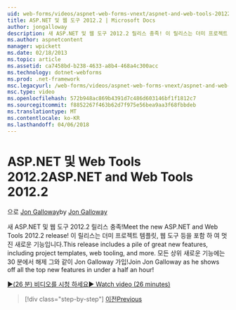 ```yaml
---
uid: web-forms/videos/aspnet-web-forms-vnext/aspnet-and-web-tools-20122
title: ASP.NET 및 웹 도구 2012.2 | Microsoft Docs
author: jongalloway
description: 새 ASP.NET 및 웹 도구 2012.2 릴리스 충족! 이 릴리스는 더미 프로젝트 템플릿, 웹 도구 등을 포함 하 여 멋진 새로운 기능입니다. Jo 중...
ms.author: aspnetcontent
manager: wpickett
ms.date: 02/18/2013
ms.topic: article
ms.assetid: ca7458bd-b238-4633-a8b4-468a4c300acc
ms.technology: dotnet-webforms
ms.prod: .net-framework
msc.legacyurl: /web-forms/videos/aspnet-web-forms-vnext/aspnet-and-web-tools-20122
msc.type: video
ms.openlocfilehash: 572b948ac869b4391d7c486d603146bf1f1812c7
ms.sourcegitcommit: f8852267f463b62d7f975e56bea9aa3f68fbbdeb
ms.translationtype: MT
ms.contentlocale: ko-KR
ms.lasthandoff: 04/06/2018
---
```

<a name="aspnet-and-web-tools-20122"></a><span data-ttu-id="9e904-105">ASP.NET 및 Web Tools 2012.2</span><span class="sxs-lookup"><span data-stu-id="9e904-105">ASP.NET and Web Tools 2012.2</span></span>
====================
<span data-ttu-id="9e904-106">으로 [Jon Galloway](https://github.com/jongalloway)</span><span class="sxs-lookup"><span data-stu-id="9e904-106">by [Jon Galloway](https://github.com/jongalloway)</span></span>

<span data-ttu-id="9e904-107">새 ASP.NET 및 웹 도구 2012.2 릴리스 충족!</span><span class="sxs-lookup"><span data-stu-id="9e904-107">Meet the new ASP.NET and Web Tools 2012.2 release!</span></span> <span data-ttu-id="9e904-108">이 릴리스는 더미 프로젝트 템플릿, 웹 도구 등을 포함 하 여 멋진 새로운 기능입니다.</span><span class="sxs-lookup"><span data-stu-id="9e904-108">This release includes a pile of great new features, including project templates, web tooling, and more.</span></span> <span data-ttu-id="9e904-109">모든 상위 새로운 기능에는 30 분에서 해제 그와 같이 Jon Galloway 가입!</span><span class="sxs-lookup"><span data-stu-id="9e904-109">Join Jon Galloway as he shows off all the top new features in under a half an hour!</span></span>

[<span data-ttu-id="9e904-110">&#9654;(26 분) 비디오를 시청 하세요</span><span class="sxs-lookup"><span data-stu-id="9e904-110">&#9654; Watch video (26 minutes)</span></span>](https://channel9.msdn.com/Blogs/ASP-NET-Site-Videos/aspnet-and-web-tools-20122)

> [!div class="step-by-step"]
> [<span data-ttu-id="9e904-111">이전</span><span class="sxs-lookup"><span data-stu-id="9e904-111">Previous</span></span>](getting-started-with-the-next-version-of-aspnet.md)
